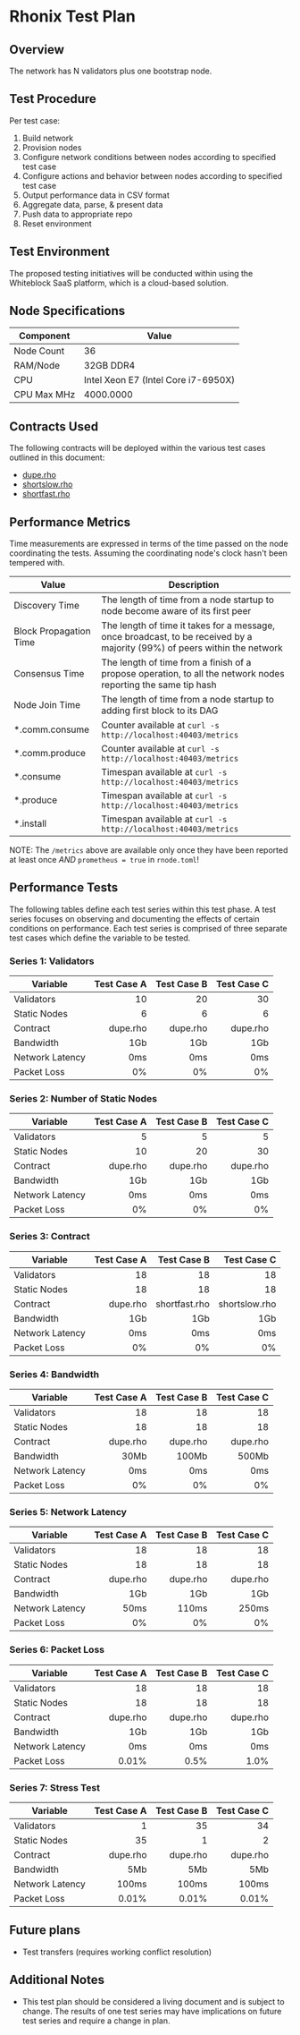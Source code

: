 # Rhonix Test Plan

## Overview

The network has N validators plus one bootstrap node.

## Test Procedure

Per test case:
1. Build network
2. Provision nodes
3. Configure network conditions between nodes according to specified test case
4. Configure actions and behavior between nodes according to specified test case
5. Output performance data in CSV format
6. Aggregate data, parse, & present data
8. Push data to appropriate repo
9. Reset environment

## Test Environment

The proposed testing initiatives will be conducted within using the Whiteblock SaaS platform, which is a cloud-based solution.

## Node Specifications

| Component   | Value                                          |
|-------------|------------------------------------------------|
| Node Count  | 36                                             |
| RAM/Node    | 32GB DDR4                                      |
| CPU         | Intel Xeon E7 (Intel Core i7-6950X)            |
| CPU Max MHz | 4000.0000                                      |

## Contracts Used
The following contracts will be deployed within the various test cases outlined in this document:
- [dupe.rho](https://github.com/rhonixlabs/rhonix/blob/dev/rholang/examples/dupe.rho)
- [shortslow.rho](https://github.com/rhonixlabs/rhonix/blob/dev/rholang/examples/shortslow.rho)
- [shortfast.rho](https://github.com/rhonixlabs/rhonix/blob/dev/rholang/examples/shortfast.rho)

## Performance Metrics

Time measurements are expressed in terms of the time passed on the node
coordinating the tests.  Assuming the coordinating node's clock hasn't been tempered with.

| Value			            | Description                                                                                                               | 
| ------------------------- | --------------------------------------------------------------------------------------------------------------------------| 
| Discovery Time	        | The length of time from a node startup to node become aware of its first peer                                             | 
| Block Propagation Time    | The length of time it takes for a message, once broadcast, to be received by a majority (99%) of peers within the network |
| Consensus Time	        | The length of time from a finish of a propose operation, to all the network nodes reporting the same tip hash             | 
| Node Join Time	        | The length of time from a node startup to adding first block to its DAG                                                   | 
| *.comm.consume	        | Counter available at `curl -s http://localhost:40403/metrics`                                                             |
| *.comm.produce	        | Counter available at `curl -s http://localhost:40403/metrics`                                                             |
| *.consume		            | Timespan available at `curl -s http://localhost:40403/metrics`                                                            |
| *.produce		            | Timespan available at `curl -s http://localhost:40403/metrics`                                                            |
| *.install	         	    | Timespan available at `curl -s http://localhost:40403/metrics`                                                            |

NOTE: The `/metrics` above are available only once they have been reported at
least once *AND* `prometheus = true` in `rnode.toml`!

## Performance Tests

The following tables define each test series within this test phase. A test
series focuses on observing and documenting the effects of certain conditions
on performance. Each test series is comprised of three separate test cases
which define the variable to be tested. 

### Series 1: Validators

| Variable         | Test Case A | Test Case B | Test Case C |
|------------------|------------:|------------:|------------:|
| Validators       | 10          | 20          | 30          |
| Static Nodes     | 6           | 6           | 6           |
| Contract         | dupe.rho    | dupe.rho    | dupe.rho    |
| Bandwidth        | 1Gb         | 1Gb         | 1Gb         |
| Network Latency  | 0ms         | 0ms         | 0ms         |
| Packet Loss      | 0%          | 0%          | 0%          |

### Series 2: Number of Static Nodes

| Variable        | Test Case A | Test Case B | Test Case C |
|-----------------|------------:|------------:|------------:|
| Validators      | 5           | 5           | 5           |
| Static Nodes    | 10          | 20          | 30          |
| Contract        | dupe.rho    | dupe.rho    | dupe.rho    |
| Bandwidth       | 1Gb         | 1Gb         | 1Gb         |
| Network Latency | 0ms         | 0ms         | 0ms         |
| Packet Loss     | 0%          | 0%          | 0%          |

### Series 3: Contract

| Variable        | Test Case A | Test Case B   | Test Case C   |
|-----------------|------------:|--------------:|--------------:|
| Validators      | 18          | 18            | 18            |
| Static Nodes    | 18          | 18            | 18            |
| Contract        | dupe.rho    | shortfast.rho | shortslow.rho |
| Bandwidth       | 1Gb         | 1Gb           | 1Gb           |
| Network Latency | 0ms         | 0ms           | 0ms           |
| Packet Loss     | 0%          | 0%            | 0%            |


### Series 4: Bandwidth

| Variable        | Test Case A | Test Case B | Test Case C |
|-----------------|------------:|------------:|------------:|
| Validators      | 18          | 18          | 18          |
| Static Nodes    | 18          | 18          | 18          |
| Contract        | dupe.rho    | dupe.rho    | dupe.rho    |
| Bandwidth       | 30Mb        | 100Mb       | 500Mb       |
| Network Latency | 0ms         | 0ms         | 0ms         |
| Packet Loss     | 0%          | 0%          | 0%          |


### Series 5: Network Latency

| Variable        | Test Case A | Test Case B | Test Case C |
|-----------------|------------:|------------:|------------:|
| Validators      | 18          | 18          | 18          |
| Static Nodes    | 18          | 18          | 18          |
| Contract        | dupe.rho    | dupe.rho    | dupe.rho    |
| Bandwidth       | 1Gb         | 1Gb         | 1Gb         |
| Network Latency | 50ms        | 110ms       | 250ms       |
| Packet Loss     | 0%          | 0%          | 0%          |

### Series 6: Packet Loss

| Variable        | Test Case A | Test Case B | Test Case C |
|-----------------|------------:|------------:|------------:|
| Validators      | 18          | 18          | 18          |
| Static Nodes    | 18          | 18          | 18          |
| Contract        | dupe.rho    | dupe.rho    | dupe.rho    |
| Bandwidth       | 1Gb         | 1Gb         | 1Gb         |
| Network Latency | 0ms         | 0ms         | 0ms         |
| Packet Loss     | 0.01%       | 0.5%        | 1.0%        |

### Series 7: Stress Test

| Variable        | Test Case A | Test Case B | Test Case C |
|-----------------|------------:|------------:|------------:|
| Validators      | 1           | 35          | 34          |
| Static Nodes    | 35          | 1           | 2           |
| Contract        | dupe.rho    | dupe.rho    | dupe.rho    |
| Bandwidth       | 5Mb         | 5Mb         | 5Mb         |
| Network Latency | 100ms       | 100ms       | 100ms       |
| Packet Loss     | 0.01%       | 0.01%       | 0.01%       |


## Future plans

 * Test transfers (requires working conflict resolution)

## Additional Notes
- This test plan should be considered a living document and is subject to change. The results of one test series may have implications on future test series and require a change in plan. 